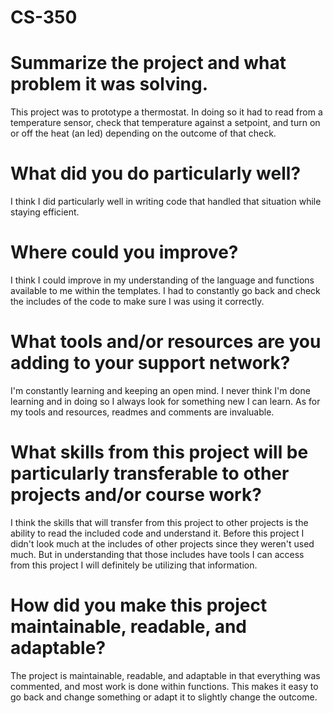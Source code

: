 # CS-350

# Summarize the project and what problem it was solving.
This project was to prototype a thermostat. In doing so it had to read from a temperature sensor, check that temperature against a setpoint, and turn on or off the heat (an led) depending on the outcome of that check.

# What did you do particularly well?
I think I did particularly well in writing code that handled that situation while staying efficient.

# Where could you improve?
I think I could improve in my understanding of the language and functions available to me within the templates. I had to constantly go back and check the includes of the code to make sure I was using it correctly.

# What tools and/or resources are you adding to your support network?
I'm constantly learning and keeping an open mind. I never think I'm done learning and in doing so I always look for something new I can learn. As for my tools and resources, readmes and comments are invaluable.

# What skills from this project will be particularly transferable to other projects and/or course work?
I think the skills that will transfer from this project to other projects is the ability to read the included code and understand it. Before this project I didn't look much at the includes of other projects since they weren't used much. But in understanding that those includes have tools I can access from this project I will definitely be utilizing that information.

# How did you make this project maintainable, readable, and adaptable?
The project is maintainable, readable, and adaptable in that everything was commented, and most work is done within functions. This makes it easy to go back and change something or adapt it to slightly change the outcome.
